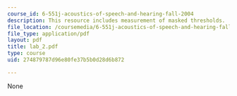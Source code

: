 ```yaml
---
course_id: 6-551j-acoustics-of-speech-and-hearing-fall-2004
description: This resource includes measurement of masked thresholds.
file_location: /coursemedia/6-551j-acoustics-of-speech-and-hearing-fall-2004/274879787d96e80fe37b5b0d28d6b872_lab_2.pdf
file_type: application/pdf
layout: pdf
title: lab_2.pdf
type: course
uid: 274879787d96e80fe37b5b0d28d6b872

---
```

None